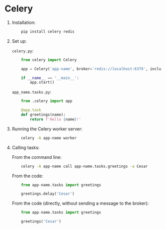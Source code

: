 # Celery

1. Installation:

    ```sh
        pip install celery redis
    ```

2. Set up:

    `celery.py`:
    ```python
        from celery import Celery

        app = Celery('app-name', broker='redis://localhost:6379', include=['app_name.tasks'])

        if __name__ == '__main__':
            app.start()
    ```

    `app_name.tasks.py`:
    ```python
        from .celery import app

        @app.task
        def greetings(name):
            return f'Hello {name}!'
    ```

3. Running the Celery worker server:

    ```sh
        celery -A app-name worker
    ```

4. Calling tasks:

    From the command line:
    ```sh
        celery -A app-name call app-name.tasks.greetings -a Cesar
    ```

    From the code:
    ```python
        from app-name.tasks import greetings

        greetings.delay('Cesar')
    ```

    From the code (directly, without sending a message to the broker):
    ```python
        from app-name.tasks import greetings

        greetings('Cesar')
    ```